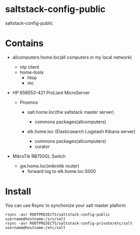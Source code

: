 # saltstack-config-public
saltstack-config-public

# Contains

 * allcomputers.home.loc(all computers in my local network)
   * ntp client
   * home-tools
     * htop
     * mc

 * HP 658553-421 ProLiant MicroServer
   * Proxmox
     
     * salt.home.loc(the saltstack master server)
       * commons packages(allcomputers)

     * elk.home.loc (Elasticsearch Logstash Kibana server)
       * commons packages(allcomputers)
       * curator 

 * MikroTik RB750GL Switch
   * gw.home.loc(mikrotik router)
     * forward log to elk.home.loc:5000  
   
# Install

You can use Rsync to synchonize your salt master plaform

    rsync -avr ROOTPROJECTS/saltstack-config-public username@hostname:/srv/salt
    rsync -avr ROOTPROJECTS/saltstack-config-private/etc/salt username@hostname:/etc/salt

